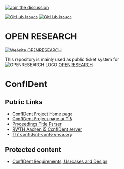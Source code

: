 [![Join the discussion](https://img.shields.io/badge/Discussion-OPENRESEARCH-brightgreen)](https://github.com/SmartDataAnalytics/OpenResearch/discussions)

[![GitHub issues](https://img.shields.io/github/issues/SmartDataAnalytics/OpenResearch.svg)](https://github.com/SmartDataAnalytics/OpenResearch/issues)
[![GitHub issues](https://img.shields.io/github/issues-closed/SmartDataAnalytics/OpenResearch.svg)](https://github.com/SmartDataAnalytics/OpenResearch/issues/?q=is%3Aissue+is%3Aclosed)
# OPEN RESEARCH
[![Website OPENRESEARCH](https://img.shields.io/website-up-down-green-red/https/www.openresearch.org.svg)](https://www.openresearch.org)

This repository is mainly used as public ticket system for
![OPENRESEARCH LOGO](https://www.openresearch.org/mediawiki/images/e/ed/Openresearch_logo_2017_rgb_resized.png)
[OPENRESEARCH](https://www.openresearch.org/wiki/Main_Page)


# ConfIDent
## Public Links
* [ConfIDent Project Home page](https://projects.tib.eu/en/confident/)
* [ConfIDent Project page at TIB](https://www.tib.eu/en/research-development/project-overview/project-summary/confident)
* [Proceedings Title Parser](http://ptp.bitplan.com)
* [RWTH Aachen i5 ConfIDent server](https://confident.dbis.rwth-aachen.de/)
* [TIB confident-conference.org](https://www.confident-conference.org/r/)

## Protected content
* [ConfIDent Requirements, Usecases and Design](https://rq.bitplan.com/)
